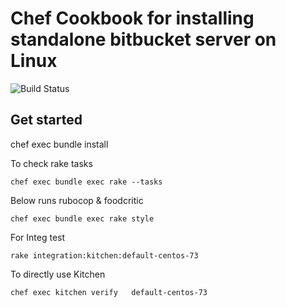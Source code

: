 # Chef Cookbook for installing standalone bitbucket server on Linux
 
![Build Status](https://travis-ci.org/bharathcp/bitbucket_server.svg?branch=master)
## Get started
chef exec bundle install

To check rake tasks
```
chef exec bundle exec rake --tasks
```

Below runs rubocop & foodcritic
```
chef exec bundle exec rake style
```

For Integ test
```
rake integration:kitchen:default-centos-73
```

To directly use Kitchen
```
chef exec kitchen verify   default-centos-73
```
